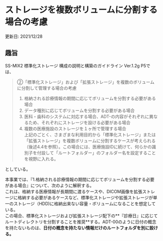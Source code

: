 # ストレージを複数ボリュームに分割する場合の考慮
更新日: 2021/12/28

## 趣旨

SS-MIX2 標準化ストレージ 構成の説明と構築のガイドライン Ver.1.2g P5では、

>②「標準化ストレージ」および「拡張ストレージ」を複数のボリュームに分割して管理する場合の考慮  
>1. 格納される診療情報の期間に応じてボリュームを分割する必要がある場合  
>2. データ種別に応じてボリュームを分割する必要がある場合  
>3. 医科・歯科のシステムに対応する場合、ADT-の内容がそれぞれに異なるため、それぞれにストレージを設ける必要がある場合  
>4. 複数の医療施設のストレージを１ヶ所で管理する場合  
>上記のごとく、さまざまな利用目的から「標準化ストレージ」または「拡張ストレージ」を複数ボリュームに分割するケースが考えられる（後述4.4を参照）。この場合には、医療施設IDに続けて、何らかの識別子を付設して「ルートフォルダー」のフォルダー名を設定することを視野に入れる。

としている。

本事業では、『1.格納される診療情報の期間に応じてボリュームを分割する必要がある場合』について、次のように解釈する。  
これは、格納する医療情報が長期間に渡るケースや、DICOM画像を拡張ストレージに格納する必要があるケースなど、標準化ストレージや拡張ストレージが単一のストレージ（HDD)に格納出来ない容量・ボリュームになることを想定している。  
この場合、標準化ストレージおよび拡張ストレージ配下の**『診療日』に応じてルートディレクトリを分割することを推奨**する。ADT-00のように日付の概念を持たないものは、**日付の概念を持たない情報だけのルートフォルダを別に設ける。**
